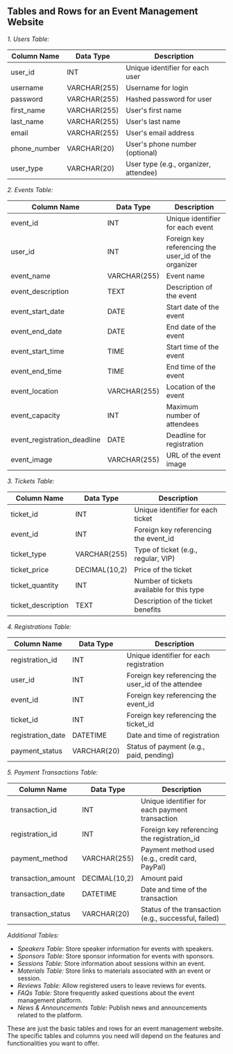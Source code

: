 ## Tables and Rows for an Event Management Website

*1. Users Table:*

| Column Name | Data Type | Description |
|---|---|---|
| user_id | INT | Unique identifier for each user |
| username | VARCHAR(255) | Username for login |
| password | VARCHAR(255) | Hashed password for user |
| first_name | VARCHAR(255) | User's first name |
| last_name | VARCHAR(255) | User's last name |
| email | VARCHAR(255) | User's email address |
| phone_number | VARCHAR(20) | User's phone number (optional) |
| user_type | VARCHAR(20) | User type (e.g., organizer, attendee) |

*2. Events Table:*

| Column Name | Data Type | Description |
|---|---|---|
| event_id | INT | Unique identifier for each event |
| user_id | INT | Foreign key referencing the user_id of the organizer |
| event_name | VARCHAR(255) | Event name |
| event_description | TEXT | Description of the event |
| event_start_date | DATE | Start date of the event |
| event_end_date | DATE | End date of the event |
| event_start_time | TIME | Start time of the event |
| event_end_time | TIME | End time of the event |
| event_location | VARCHAR(255) | Location of the event |
| event_capacity | INT | Maximum number of attendees |
| event_registration_deadline | DATE | Deadline for registration |
| event_image | VARCHAR(255) | URL of the event image |

*3. Tickets Table:*

| Column Name | Data Type | Description |
|---|---|---|
| ticket_id | INT | Unique identifier for each ticket |
| event_id | INT | Foreign key referencing the event_id |
| ticket_type | VARCHAR(255) | Type of ticket (e.g., regular, VIP) |
| ticket_price | DECIMAL(10,2) | Price of the ticket |
| ticket_quantity | INT | Number of tickets available for this type |
| ticket_description | TEXT | Description of the ticket benefits |

*4. Registrations Table:*

| Column Name | Data Type | Description |
|---|---|---|
| registration_id | INT | Unique identifier for each registration |
| user_id | INT | Foreign key referencing the user_id of the attendee |
| event_id | INT | Foreign key referencing the event_id |
| ticket_id | INT | Foreign key referencing the ticket_id |
| registration_date | DATETIME | Date and time of registration |
| payment_status | VARCHAR(20) | Status of payment (e.g., paid, pending) |

*5. Payment Transactions Table:*

| Column Name | Data Type | Description |
|---|---|---|
| transaction_id | INT | Unique identifier for each payment transaction |
| registration_id | INT | Foreign key referencing the registration_id |
| payment_method | VARCHAR(255) | Payment method used (e.g., credit card, PayPal) |
| transaction_amount | DECIMAL(10,2) | Amount paid |
| transaction_date | DATETIME | Date and time of the transaction |
| transaction_status | VARCHAR(20) | Status of the transaction (e.g., successful, failed) |

*Additional Tables:*

* *Speakers Table:* Store speaker information for events with speakers.
* *Sponsors Table:* Store sponsor information for events with sponsors.
* *Sessions Table:* Store information about sessions within an event.
* *Materials Table:* Store links to materials associated with an event or session.
* *Reviews Table:* Allow registered users to leave reviews for events.
* *FAQs Table:* Store frequently asked questions about the event management platform.
* *News & Announcements Table:* Publish news and announcements related to the platform.

These are just the basic tables and rows for an event management website. The specific tables and columns you need will depend on the features and functionalities you want to offer.